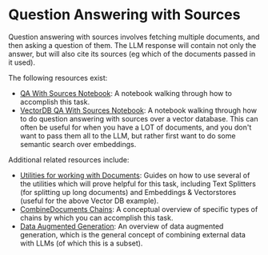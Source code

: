 # Question Answering with Sources

Question answering with sources involves fetching multiple documents, and then asking a question of them.
The LLM response will contain not only the answer, but will also cite its sources (eg which of the documents passed in it used).

The following resources exist:
- [QA With Sources Notebook](/modules/chains/combine_docs_examples/qa_with_sources.ipynb): A notebook walking through how to accomplish this task.
- [VectorDB QA With Sources Notebook](/modules/chains/combine_docs_examples/vector_db_qa_with_sources.ipynb): A notebook walking through how to do question answering with sources over a vector database. This can often be useful for when you have a LOT of documents, and you don't want to pass them all to the LLM, but rather first want to do some semantic search over embeddings.


Additional related resources include:
- [Utilities for working with Documents](/modules/utils/how_to_guides.rst): Guides on how to use several of the utilities which will prove helpful for this task, including Text Splitters (for splitting up long documents) and Embeddings & Vectorstores (useful for the above Vector DB example).
- [CombineDocuments Chains](/modules/chains/combine_docs.md): A conceptual overview of specific types of chains by which you can accomplish this task.
- [Data Augmented Generation](combine_docs.md): An overview of data augmented generation, which is the general concept of combining external data with LLMs (of which this is a subset).
